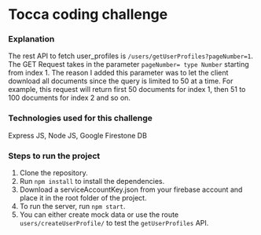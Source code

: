 # Tocca coding challenge

### Explanation
The rest API to fetch user_profiles is `/users/getUserProfiles?pageNumber=1`. The GET Request
takes in the parameter `pageNumber= type Number` starting from index 1. The reason I added this parameter was to let 
the client download all documents since the query is limited to 50 at a time. For 
example, this request will return first 50 documents for index 1, then 51 to 100 documents for index 2 and so on.

### Technologies used for this challenge
Express JS, Node JS, Google Firestone DB

### Steps to run the project

1. Clone the repository.
2. Run `npm install` to install the dependencies.
3. Download a serviceAccountKey.json from your firebase account and place it in the 
root folder of the project.
4. To run the server, run `npm start`.
5. You can either create mock data or use the route `users/createUserProfile/` to test the `getUserProfiles` API.

